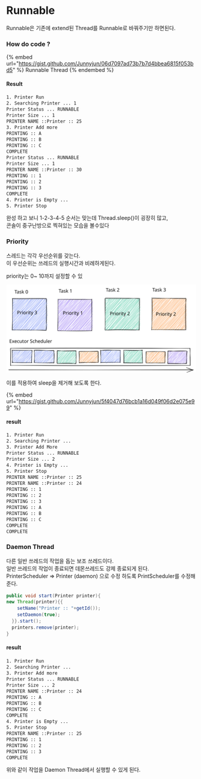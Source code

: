# Runnable

Runnable은 기존에 extend된 Thread를 Runnable로 바꿔주기만 하면된다.



### How do code ?

{% embed url="https://gist.github.com/Junnyjun/06d7097ad73b7b7d4bbea6815f053bd5" %}
Runnable Thread
{% endembed %}

#### Result

```basic
1. Printer Run
2. Searching Printer ... 1
Printer Status ... RUNNABLE
Printer Size ... 1
PRINTER NAME ::Printer :: 25
3. Printer Add more
PRINTING :: A
PRINTING :: B
PRINTING :: C
COMPLETE
Printer Status ... RUNNABLE
Printer Size ... 1
PRINTER NAME ::Printer :: 30
PRINTING :: 1
PRINTING :: 2
PRINTING :: 3
COMPLETE
4. Printer is Empty ...
5. Printer Stop
```

완성 하고 보니 1-2-3-4-5 순서는 맞는데 Thread.sleep()이 굉장히 많고,\
콘솔이 중구난방으로 찍혀있는 모습을 볼수있다



### Priority

스레드는 각각 우선순위를 갖는다. \
이 우선순위는 쓰레드의 실행시간과 비례하게된다.

priority는 0\~ 10까지 설정할 수 있

<img src="../../../.gitbook/assets/file.drawing (14).svg" alt="Thread" class="gitbook-drawing">

이를 적용하여 sleep을 제거해 보도록 한다.

{% embed url="https://gist.github.com/Junnyjun/5f4047d76bcb1a16d049f06d2e075e99" %}

#### result

```basic
1. Printer Run
2. Searching Printer ... 
3. Printer Add More
Printer Status ... RUNNABLE
Printer Size ... 2
4. Printer is Empty ...
5. Printer Stop
PRINTER NAME ::Printer :: 25
PRINTER NAME ::Printer :: 24
PRINTING :: 1
PRINTING :: 2
PRINTING :: 3
PRINTING :: A
PRINTING :: B
PRINTING :: C
COMPLETE
COMPLETE
```



### Daemon Thread

다른 일반 쓰레드의 작업을 돕는 보조 쓰레드이다.\
일반 쓰레드의 작업이 종료되면 데몬쓰레드도 강제 종료되게 된다.\
PrinterScheduler => Printer (daemon) 으로 수정 하도록 PrintScheduler를 수정해준다.

```java
public void start(Printer printer){
new Thread(printer){{
    setName("Printer :: "+getId());
    setDaemon(true);
  }}.start();
  printers.remove(printer);
}
```

#### result

```basic
1. Printer Run
2. Searching Printer ... 
3. Printer Add more
Printer Status ... RUNNABLE
Printer Size ... 2
PRINTER NAME ::Printer :: 24
PRINTING :: A
PRINTING :: B
PRINTING :: C
COMPLETE
4. Printer is Empty ...
5. Printer Stop
PRINTER NAME ::Printer :: 25
PRINTING :: 1
PRINTING :: 2
PRINTING :: 3
COMPLETE
```

위와 같이 작업을 Daemon Thread에서 실행할 수 있게 된다.

